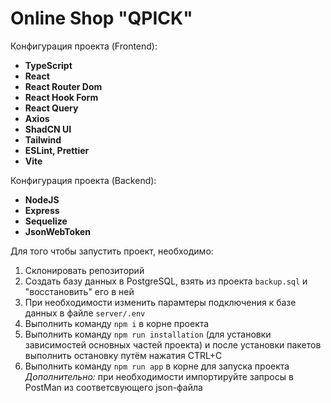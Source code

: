 
# Online Shop "QPICK"

Конфигурация проекта (Frontend):
- **TypeScript**
- **React**
- **React Router Dom**
- **React Hook Form**
- **React Query**
- **Axios**
- **ShadCN UI**
- **Tailwind**
- **ESLint, Prettier**
- **Vite**

Конфигурация проекта (Backend):
- **NodeJS**
- **Express**
- **Sequelize**
- **JsonWebToken**


Для того чтобы запустить проект, необходимо:

1. Склонировать репозиторий
2. Создать базу данных в PostgreSQL, взять из проекта `backup.sql` и "восстановить" его в ней
3. При необходимости изменить парамтеры подключения к базе данных в файле `server/.env`
4. Выполнить команду `npm i` в корне проекта
5. Выполнить команду `npm run installation` (для установки зависимостей основных частей проекта) и после установки пакетов выполнить остановку путём нажатия CTRL+C
6. Выполнить команду `npm run app` в корне для запуска проекта
_Дополнительно:_ при необходимости импортируйте запросы в PostMan из соответсвующего json-файла